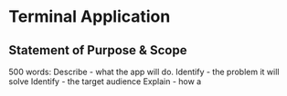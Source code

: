 # Terminal Application
## Statement of Purpose & Scope
500 words:
Describe - what the app will do.
Identify - the problem it will solve
Identify - the target audience
Explain - how a 

<!--stackedit_data:
eyJoaXN0b3J5IjpbMTMyNzg1MzM1NywxNTc2OTcxMjU3LC0xMT
Y2MTI0NzUxXX0=
-->
